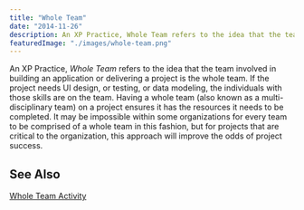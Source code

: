 ```yaml
---
title: "Whole Team"
date: "2014-11-26"
description: An XP Practice, Whole Team refers to the idea that the team involved in building an application or delivering a project is the whole team.
featuredImage: "./images/whole-team.png"
---
```


An XP Practice, _Whole Team_ refers to the idea that the team involved in building an application or delivering a project is the whole team. If the project needs UI design, or testing, or data modeling, the individuals with those skills are on the team. Having a whole team (also known as a multi-disciplinary team) on a project ensures it has the resources it needs to be completed. It may be impossible within some organizations for every team to be comprised of a whole team in this fashion, but for projects that are critical to the organization, this approach will improve the odds of project success.

## See Also

[Whole Team Activity](/practices/whole-team-activity/)
